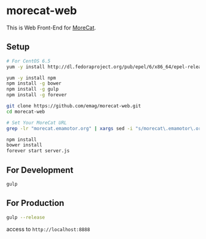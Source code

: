 # morecat-web

This is Web Front-End for [MoreCat](https://github.com/emag/morecat).

## Setup

~~~ sh
# For CentOS 6.5
yum -y install http://dl.fedoraproject.org/pub/epel/6/x86_64/epel-release-6-8.noarch.rpm
~~~

~~~ sh
yum -y install npm
npm install -g bower
npm install -g gulp
npm install -g forever
~~~

~~~ sh
git clone https://github.com/emag/morecat-web.git
cd morecat-web
~~~

~~~ sh
# Set Your MoreCat URL
grep -lr "morecat.emamotor.org" | xargs sed -i "s/morecat\.emamotor\.org/<your-morecat-domain>:<your-morecat-port>/g"
~~~

~~~ sh
npm install
bower install
forever start server.js
~~~

## For Development

~~~ sh
gulp
~~~

## For Production

~~~ sh
gulp --release
~~~

access to `http://localhost:8888`
